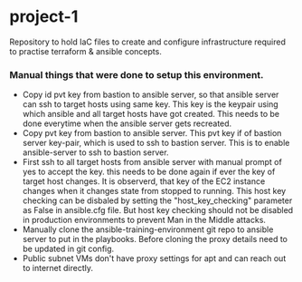 # project-1
Repository to hold IaC files to create and configure infrastructure required to practise terraform & ansible concepts.

### Manual things that were done to setup this environment.
- Copy id pvt key from bastion to ansible server, so that ansible server can ssh to target hosts using same key. This key is the keypair using which ansible and all target hosts have got created. This needs to be done everytime when the ansible server gets recreated.
- Copy pvt key from bastion to ansible server. This pvt key if of bastion server key-pair, which is used to ssh to bastion server. This is to enable ansible-server to ssh to bastion server.
- First ssh to all target hosts from ansible server with manual prompt of yes to accept the key. this needs to be done again if ever the key of target host changes. It is observerd, that key of the EC2 instance changes when it changes state from stopped to running. This host key checking can be disbaled by setting the "host_key_checking" parameter as False in ansible.cfg file. But host key checking should not be disabled in production environments to prevent Man in the Middle attacks.
- Manually clone the ansible-training-environment git repo to ansible server to put in the playbooks. Before cloning the proxy details need to be updated in git config.
- Public subnet VMs don't have proxy settings for apt and can reach out to internet directly.